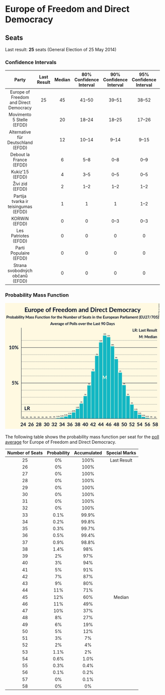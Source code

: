 # Europe of Freedom and Direct Democracy

## Seats

Last result: **25** seats (General Election of 25 May 2014)

### Confidence Intervals

| Party | Last Result | Median | 80% Confidence Interval | 90% Confidence Interval | 95% Confidence Interval | 99% Confidence Interval |
|:-----:|:-----------:|:------:|:-----------------------:|:-----------------------:|:-----------------------:|:-----------------------:|
| Europe of Freedom and Direct Democracy | 25 | 45 | 41–50 | 39–51 | 38–52 | 35–54 |
| Movimento 5 Stelle (EFDD) | | 20 | 18–24 | 18–25 | 17–26 | 16–27 |
| Alternative für Deutschland (EFDD) | | 12 | 10–14 | 9–14 | 9–15 | 9–15 |
| Debout la France (EFDD) | | 6 | 5–8 | 0–8 | 0–9 | 0–9 |
| Kukiz’15 (EFDD) | | 4 | 3–5 | 0–5 | 0–5 | 0–6 |
| Živi zid (EFDD) | | 2 | 1–2 | 1–2 | 1–2 | 1–2 |
| Partija tvarka ir teisingumas (EFDD) | | 1 | 1 | 1 | 1–2 | 1–2 |
| KORWiN (EFDD) | | 0 | 0 | 0–3 | 0–3 | 0–3 |
| Les Patriotes (EFDD) | | 0 | 0 | 0 | 0 | 0 |
| Parti Populaire (EFDD) | | 0 | 0 | 0 | 0 | 0 |
| Strana svobodných občanů (EFDD) | | 0 | 0 | 0 | 0 | 0 |

### Probability Mass Function

![Graph with seats probability mass function not yet produced](average-seats-pmf-europeoffreedomanddirectdemocracy.png "Seats Probability Mass Function")

The following table shows the probability mass function per seat for the [poll average](average.html) for Europe of Freedom and Direct Democracy.

| Number of Seats | Probability | Accumulated | Special Marks |
|:---------------:|:-----------:|:-----------:|:-------------:|
| 25 | 0% | 100% | Last Result |
| 26 | 0% | 100% |  |
| 27 | 0% | 100% |  |
| 28 | 0% | 100% |  |
| 29 | 0% | 100% |  |
| 30 | 0% | 100% |  |
| 31 | 0% | 100% |  |
| 32 | 0% | 100% |  |
| 33 | 0.1% | 99.9% |  |
| 34 | 0.2% | 99.8% |  |
| 35 | 0.3% | 99.7% |  |
| 36 | 0.5% | 99.4% |  |
| 37 | 0.9% | 98.8% |  |
| 38 | 1.4% | 98% |  |
| 39 | 2% | 97% |  |
| 40 | 3% | 94% |  |
| 41 | 5% | 91% |  |
| 42 | 7% | 87% |  |
| 43 | 9% | 80% |  |
| 44 | 11% | 71% |  |
| 45 | 12% | 60% | Median |
| 46 | 11% | 49% |  |
| 47 | 10% | 37% |  |
| 48 | 8% | 27% |  |
| 49 | 6% | 19% |  |
| 50 | 5% | 12% |  |
| 51 | 3% | 7% |  |
| 52 | 2% | 4% |  |
| 53 | 1.1% | 2% |  |
| 54 | 0.6% | 1.0% |  |
| 55 | 0.3% | 0.4% |  |
| 56 | 0.1% | 0.2% |  |
| 57 | 0% | 0.1% |  |
| 58 | 0% | 0% |  |


